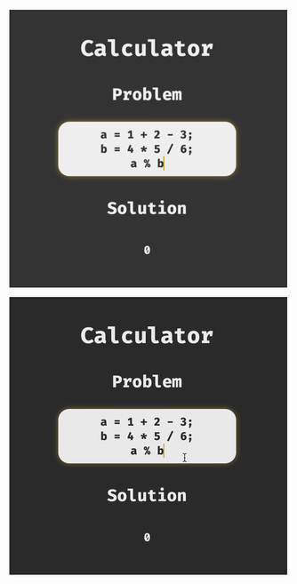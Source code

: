[![A simple calculator that solves math problems.](README.png)](https://calculator.asherchen.app/)

[![](README.gif)](https://calculator.asherchen.app/)
